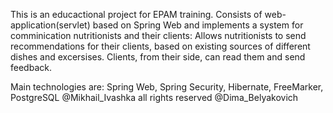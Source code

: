 This is an educactional project for EPAM training.
Consists of web-application(servlet) based on Spring Web and implements a system for comminication nutritionists and their clients: 
Allows nutritionists to send recommendations for their clients, based on existing sources of different dishes and excersises. 
Clients, from their side, can read them and send feedback.

Main technologies are: Spring Web, Spring Security, Hibernate, FreeMarker, PostgreSQL
@Mikhail_Ivashka all rights reserved
@Dima_Belyakovich
